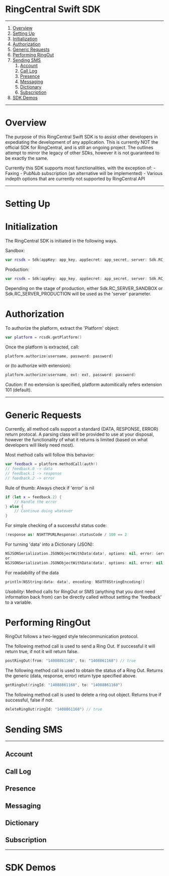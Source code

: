 RingCentral Swift SDK
=====================

***

1. [Overview](#overview)
2. [Setting Up](#setting-up)
3. [Initialization](#initialization)
4. [Authorization](#authorization)
5. [Generic Requests](#generic-requests)
6. [Performing RingOut](#ring-out)
7. [Sending SMS](#sending-sms)
    1. [Account](#account)
    2. [Call Log](#call-log)
    3. [Presence](#presence)
    4. [Messaging](#messaging)
    5. [Dictionary](#dictionary)
    6. [Subscription](#subscription)
8. [SDK Demos](#sdk-demos)


***

# Overview

The purpose of this RingCentral Swift SDK is to assist other developers in expediating the
development of any application. This is currently NOT the official SDK for RingCentral,
and is still an ongoing project. The outlines attempt to mirror the legacy of other SDks,
however it is not guaranteed to be exactly the same.

Currently this SDK supports most functionalities, with the exception of:
    - Faxing
    - PubNub subscription (an alternative will be implemented)
    - Various indepth options that are currently not supported by RingCentral API

***

# Setting Up

# Initialization

The RingCentral SDK is initiated in the following ways.

Sandbox:
```swift
var rcsdk = Sdk(appKey: app_key, appSecret: app_secret, server: Sdk.RC_SERVER_SANDBOX)
```

Production:
```swift
var rcsdk = Sdk(appKey: app_key, appSecret: app_secret, server: Sdk.RC_SERVER_PRODUCTION)
```

Depending on the stage of production, either Sdk.RC_SERVER_SANDBOX or Sdk.RC_SERVER_PRODUCTION
will be used as the 'server' parameter.

# Authorization

To authorize the platform, extract the 'Platform' object:

```swift
var platform = rcsdk.getPlatform()
```

Once the platform is extracted, call:

```swift
platform.authorize(username, password: password)
```
or (to authorize with extension):
```swift
platform.authorize(username, ext: ext, password: password)
```
*Caution*: If no extension is specified, platform automitically refers extension 101 (default).
***

# Generic Requests

Currently, all method calls support a standard (DATA, RESPONSE, ERROR) return protocal.
A parsing class will be provided to use at your disposal, however the functionality of
what it returns is limited (based on what developers will likely need most).

Most method calls will follow this behavior:
```swift
var feedback = platform.methodCall(auth!)
// feedback.0 -> data
// feedback.1 -> response
// feedback.2 -> error

```


Rule of thumb: Always check if 'error' is nil
```swift
if (let x = feedback.2) {
    // Handle the error
} else {
    // Continue doing whatever
}
```

For simple checking of a successful status code:
```swift
(response as! NSHTTPURLResponse).statusCode / 100 == 2
```

For turning 'data' into a Dictionary (JSON):
```swift
NSJSONSerialization.JSONObjectWithData(data!, options: nil, error: &errors) as! NSDictionary
or 
NSJSONSerialization.JSONObjectWithData(data!, options: nil, error: nil) as! NSDictionary
```

For readability of the data
```swift
println(NSString(data: data!, encoding: NSUTF8StringEncoding))
```
*Usability*: Method calls for RingOut or SMS (anything that you dont need information back from)
can be directly called without setting the 'feedback' to a variable.

# Performing RingOut

RingOut follows a two-legged style telecommunication protocol.

The following method call is used to send a Ring Out.
If successful it will return true, if not it will return false.
```swift
postRingOut(from: "14088861168", to: "1408861168") // true
```

The following method call is used to obtain the status of a Ring Out.
Returns the generic (data, response, error) return type specified above.
```swift
getRingOut(ringId: "14088861168", to: "14088861168")
```

The following method call is used to delete a ring out object.
Returns true if successful, false if not.
```swift
deleteRingOut(ringId: "1408861168") // true
```

# Sending SMS

***

## Account

## Call Log

## Presence

## Messaging

## Dictionary

## Subscription

***

# SDK Demos